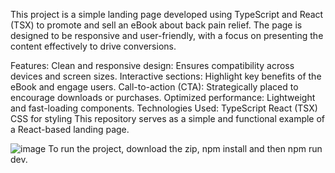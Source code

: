 This project is a simple landing page developed using TypeScript and React (TSX) to promote and sell an eBook about back pain relief. The page is designed to be responsive and user-friendly, with a focus on presenting the content effectively to drive conversions.

Features:
Clean and responsive design: Ensures compatibility across devices and screen sizes.
Interactive sections: Highlight key benefits of the eBook and engage users.
Call-to-action (CTA): Strategically placed to encourage downloads or purchases.
Optimized performance: Lightweight and fast-loading components.
Technologies Used:
TypeScript
React (TSX)
CSS for styling
This repository serves as a simple and functional example of a React-based landing page.

![image](https://github.com/user-attachments/assets/bb9fb59d-efa9-48e7-a551-a03667724bae)
To run the project, download the zip, npm install and then npm run dev.
